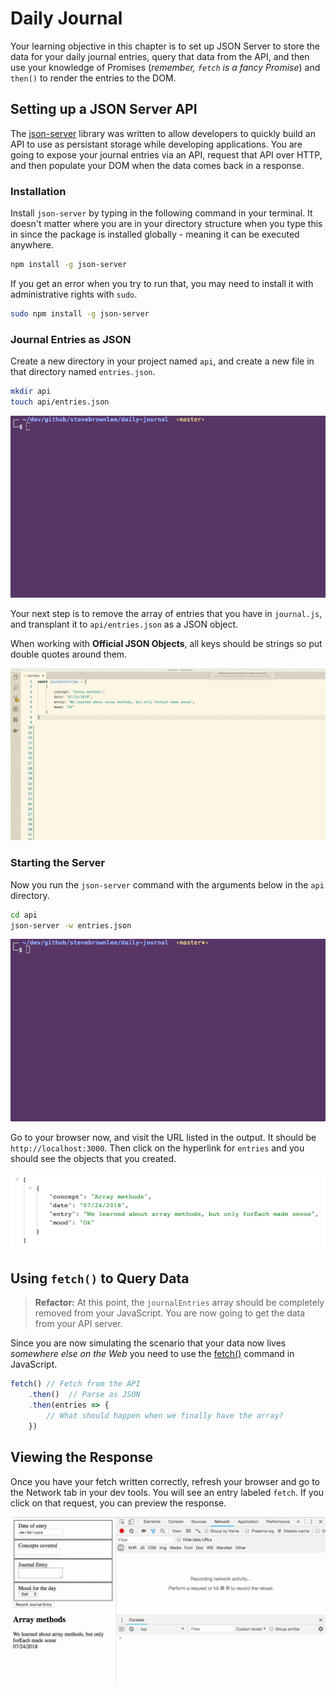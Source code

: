 # Daily Journal

Your learning objective in this chapter is to set up JSON Server to store the data for your daily journal entries, query that data from the API, and then use your knowledge of Promises (_remember, `fetch` is a fancy Promise_) and `then()` to render the entries to the DOM.

## Setting up a JSON Server API

The [json-server](https://github.com/typicode/json-server) library was written to allow developers to quickly build an API to use as persistant storage while developing applications. You are going to expose your journal entries via an API, request that API over HTTP, and then populate your DOM when the data comes back in a response.

### Installation

Install `json-server` by typing in the following command in your terminal. It doesn't matter where you are in your directory structure when you type this in since the package is installed globally - meaning it can be executed anywhere.

```sh
npm install -g json-server
```

If you get an error when you try to run that, you may need to install it with administrative rights with `sudo`.

```sh
sudo npm install -g json-server
```

### Journal Entries as JSON

Create a new directory in your project named `api`, and create a new file in that directory named `entries.json`.

```sh
mkdir api
touch api/entries.json
```

![creating the api directory](./images/Rn0iCdc6qN.gif)

Your next step is to remove the array of entries that you have in `journal.js`, and transplant it to `api/entries.json` as a JSON object.

When working with **Official JSON Objects**, all keys should be strings so put double quotes around them.

![](./images/dQFNJpbEfM.gif)

### Starting the Server

Now you run the `json-server` command with the arguments below in the `api` directory.

```sh
cd api
json-server -w entries.json
```

![starting json-server](./images/gklBlNixxn.gif)

Go to your browser now, and visit the URL listed in the output. It should be `http://localhost:3000`. Then click on the hyperlink for `entries` and you should see the objects that you created.

![json server entries](./images/jason-server-entries.png)

## Using `fetch()` to Query Data

> **Refactor:** At this point, the `journalEntries` array should be completely removed from your JavaScript. You are now going to get the data from your API server.

Since you are now simulating the scenario that your data now lives _somewhere else on the Web_ you need to use the [fetch()](https://learn.co/lessons/javascript-fetch) command in JavaScript.

```js
fetch() // Fetch from the API
    .then()  // Parse as JSON
    .then(entries => {
        // What should happen when we finally have the array?
    })
```

## Viewing the Response

Once you have your fetch written correctly, refresh your browser and go to the Network tab in your dev tools. You will see an entry labeled `fetch`. If you click on that request, you can preview the response.

![](./images/qqipDG07AL.gif)
